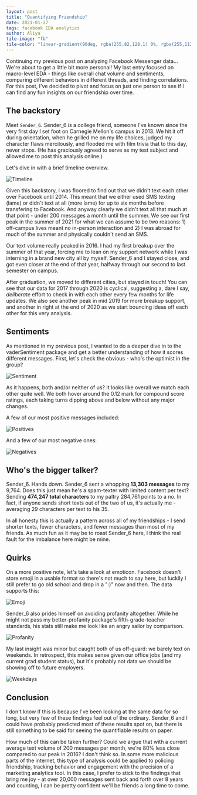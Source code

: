 ```yaml
---
layout: post
title: "Quantifying Friendship"
date: 2021-01-27
tags: facebook EDA analytics
author: Aliya
tile-image: "fb"
tile-color: "linear-gradient(90deg, rgba(255,82,128,1) 0%, rgba(255,112,97,1) 100%);"
---
```


Continuing my previous post on analyzing Facebook Messenger data... We're about to get a little bit more personal! My last entry focused on macro-level EDA - things like overall chat volume and sentiments, comparing different behaviors in different threads, and finding correlations. For this post, I've decided to pivot and focus on just one person to see if I can find any fun insights on our friendship over time.

## The backstory

Meet `Sender_6`. Sender_6 is a college friend, someone I've known since the very first day I set foot on Carnegie Mellon's campus in 2013. We hit it off during orientation, when he grilled me on my life choices, judged my character flaws mercilously, and flooded me with film trivia that to this day, never stops. (He has graciously agreed to serve as my test subject and allowed me to post this analysis online.)

Let's dive in with a brief timeline overview.

![Timeline]({{site.url}}/assets/facebook-deepdive/image-1-timeline.png)

Given this backstory, I was floored to find out that we didn't text each other over Facebook until 2014. This meant that we either used SMS texting (lame) or didn't text at all (more lame) for up to six months before transfering to Facebook. And anyway clearly we didn't text all that much at that point - under 200 messages a month until the summer. We see our first peak in the summer of 2021 for what we can assume to be two reasons: 1) off-campus lives meant no in-person interaction and 2) I was abroad for much of the summer and physically couldn't send an SMS.

Our text volume really peaked in 2016. I had my first breakup over the summer of that year, forcing me to lean on my support network while I was interning in a brand new city all by myself. Sender_6 and I stayed close, and got even closer at the end of that year, halfway through our second to last semester on campus.

After graduation, we moved to different cities, but stayed in touch! You can see that our data for 2017 through 2020 is cyclical, suggesting a, dare I say, _deliberate_ effort to check in with each other every few months for life updates. We also see another peak in mid 2019 for more breakup support, and another in right at the end of 2020 as we start bouncing ideas off each other for this very analysis.

## Sentiments

As mentioned in my previous post, I wanted to do a deeper dive in to the vaderSentiment package and get a better understanding of how it scores different messages. First, let's check the obvious - who's the optimist in the group?

![Sentiment]({{site.url}}/assets/facebook-deepdive/image-2-sentiment.png)

As it happens, both and/or neither of us? It looks like overall we match each other quite well. We both hover around the 0.12 mark for compound score ratings, each taking turns dipping above and below without any major changes.

A few of our most positive messages included:

![Positives]({{site.url}}/assets/facebook-deepdive/image-3-positives.png)

And a few of our most negative ones:

![Negatives]({{site.url}}/assets/facebook-deepdive/image-4-negatives.png)

## Who's the bigger talker?

Sender_6. Hands down. Sender_6 sent a whopping **13,303 messages** to my 9,764. Does this just mean he's a spam-texter with limited content per text? Sending **474,247 total characters** to my paltry 284,761 points to a no. In fact, if anyone sends short texts out of the two of us, it's actually me - averaging 29 characters per text to his 35.

In all honesty this is actually a pattern across all of my friendships - I send shorter texts, fewer characters, and fewer messages than most of my friends. As much fun as it may be to roast Sender_6 here, I think the real fault for the imbalance here might be mine.

## Quirks

On a more positive note, let's take a look at emoticon. Facebook doesn't store emoji in a usable format so there's not much to say here, but luckily I still prefer to go old school and drop in a ":)" now and then. The data supports this:

![Emoji]({{site.url}}/assets/facebook-deepdive/image-5-emoji.png)

Sender_6 also prides himself on avoiding profanity altogether. While he might not pass my better-profanity package's fifth-grade-teacher standards, his stats still make me look like an angry sailor by comparison.

![Profanity]({{site.url}}/assets/facebook-deepdive/image-7-profanity.png)

My last insight was minor but caught both of us off-guard: we barely text on weekends. In retrospect, this makes sense given our office jobs (and my current grad student status), but it's probably not data we should be showing off to future employers.

![Weekdays]({{site.url}}/assets/facebook-deepdive/image-6-dayofweek.png)

## Conclusion

I don't know if this is because I've been looking at the same data for so long, but very few of these findings feel out of the ordinary. Sender_6 and I could have probably predicted most of these results spot on, but there is still something to be said for seeing the quantifiable results on paper.

How much of this can be taken further? Could we argue that with a current average text volume of 200 messages per month, we're 80% less close compared to our peak in 2016? I don't think so. In some more malicious parts of the internet, this type of analysis could be applied to policing friendship, tracking behavior and engagement with the precision of a marketing analytics tool. In this case, I prefer to stick to the findings that bring me joy - at over 20,000 messages sent back and forth over 8 years and counting, I can be pretty confident we'll be friends a long time to come.
